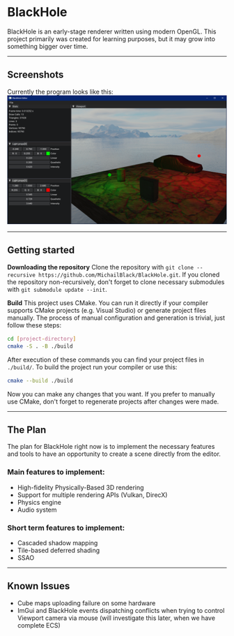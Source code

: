 # BlackHole

BlackHole is an early-stage renderer written using modern OpenGL. This project primarily was created for learning purposes, but it may grow into something bigger over time.

***

## Screenshots

Currently the program looks like this:
![Screenshot of the program](/resources/screenshots/BlackHole_Screenshot_11.02.24.png?raw=true "BlackHole")

***

## Getting started

**Downloading the repository**
Clone the repository with `git clone --recursive https://github.com/MichailBlack/BlackHole.git`.
If you cloned the repository non-recursively, don't forget to clone necessary submodules with `git submodule update --init`.

**Build**
This project uses CMake. You can run it directly if your compiler supports CMake projects (e.g. Visual Studio) or generate project files manually.
The process of manual configuration and generation is trivial, just follow these steps:
```sh
cd [project-directory]
cmake -S . -B ./build
```
After execution of these commands you can find your project files in `./build/`. To build the project run your compiler or use this:
```sh
cmake --build ./build
```

Now you can make any changes that you want. If you prefer to manually use CMake, don't forget to regenerate projects after changes were made.

***

## The Plan

The plan for BlackHole right now is to implement the necessary features and tools to have an opportunity to create a scene directly from the editor.

### Main features to implement:

- High-fidelity Physically-Based 3D rendering
- Support for multiple rendering APIs (Vulkan, DirecX)
- Physics engine
- Audio system

### Short term features to implement:

- Cascaded shadow mapping
- Tile-based deferred shading
- SSAO

***

## Known Issues

- Cube maps uploading failure on some hardware
- ImGui and BlackHole events dispatching conflicts when trying to control Viewport camera via mouse (will investigate this later, when we have complete ECS)
